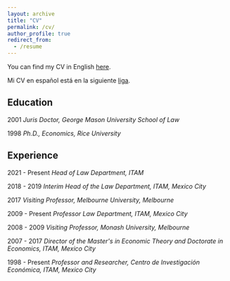 ```yaml
---
layout: archive
title: "CV"
permalink: /cv/
author_profile: true
redirect_from:
  - /resume
---
```


You can find my CV in English [here](https://joycesadka.github.io/files/Joyce_Sadka_CV_August_2025.pdf).

Mi CV en español está en la siguiente [liga](https://joycesadka.github.io/files/Joyce_Sadka_Spanish_CV_2023.pdf).

**Education**
---
2001 _Juris Doctor, George Mason University School of Law_

1998 _Ph.D., Economics, Rice University_

**Experience**
---
2021 - Present _Head of Law Department, ITAM_

2018 - 2019 _Interim Head of the Law Department, ITAM, Mexico City_

2017 _Visiting Professor, Melbourne University, Melbourne_

2009 - Present _Professor Law Department, ITAM, Mexico City_

2008 - 2009 _Visiting Professor, Monash University, Melbourne_

2007 - 2017 _Director of the Master's in Economic Theory and Doctorate in Economics, ITAM, Mexico City_

1998 - Present _Professor and Researcher, Centro de Investigación Económica, ITAM, Mexico City_
